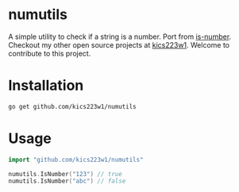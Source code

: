 # numutils

A simple utility to check if a string is a number.
Port from [is-number](https://github.com/jonschlinkert/is-number).
Checkout my other open source projects at [kics223w1](https://github.com/kics223w1).
Welcome to contribute to this project.

# Installation

```bash
go get github.com/kics223w1/numutils
```

# Usage

```go
import "github.com/kics223w1/numutils"

numutils.IsNumber("123") // true
numutils.IsNumber("abc") // false
```
